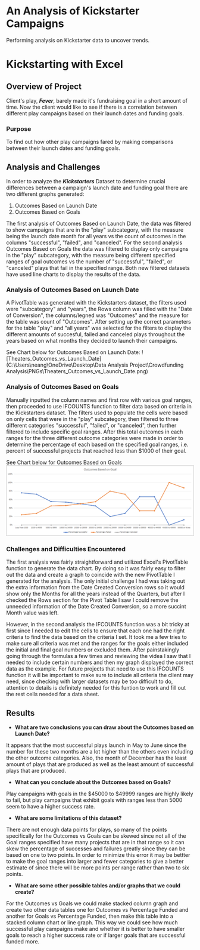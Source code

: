 # An Analysis of Kickstarter Campaigns

Performing analysis on Kickstarter data to uncover trends.

# Kickstarting with Excel

## Overview of Project

Client's play, ***Fever***, barely made it's fundraising goal in a short amount of time. Now the client would like to see if there is a correlation between different play campaigns based on their launch dates and funding goals.

### Purpose

To find out how other play campaigns fared by making comparisons between their launch dates and funding goals.  

## Analysis and Challenges

In order to analyze the ***Kickstarters*** Dataset to determine crucial differences between a campaign's launch date and funding goal there are two different graphs generated:

1. Outcomes Based on Launch Date
2. Outcomes Based on Goals

The first analysis of Outcomes Based on Launch Date, the data was filtered to show campaigns that are in the "play" subcategory, with the measure being the launch date month for all years vs the count of outcomes in the columns "successful", "failed", and "canceled".  For the second analysis Outcomes Based on Goals the data was filtered to display only campaigns in the "play" subcategory, with the measure being different specified ranges of goal outcomes vs the number of "successful", "failed", or "canceled" plays that fail in the specified range. Both new filtered datasets have used line charts to display the results of the data. 

### Analysis of Outcomes Based on Launch Date

A PivotTable was generated with the Kickstarters dataset, the filters used were "subcategory" and "years", the Rows column was filled with the "Date of Conversion", the columns/legned was "Outcomes" and the measure for the table was count of "Outcomes". After setting up the correct parameters for the table "play" and "all years" was selected for the filters to display the different amounts of succesful, failed and canceled plays throughout the years based on what months they decided to launch their campaigns.

See Chart below for Outcomes Based on Launch Date:
<picture>
![Theaters_Outcomes_vs_Launch_Date](C:\Users\neang\OneDrive\Desktop\Data Analysis Project\Crowdfunding Analysis\PNGs\Theaters_Outcomes_vs_Launch_Date.png)
</picture>

### Analysis of Outcomes Based on Goals

Manually inputted the column names and first row with various goal ranges, then proceeded to use IFCOUNTS function to filter data based on criteria in the Kickstarters dataset. The filters used to populate the cells were based on only cells that were in the "play" subcategory, then filtered to three different categories "successful", "failed", or "canceled", then further filtered to include specific goal ranges. After this total outcomes in each ranges for the three different outcome categories were made in order to determine the percentage of each based on the specified goal ranges, i.e. percent of successful projects that reached less than $1000 of their goal. 

See Chart below for Outcomes Based on Goals
<picture>
![Outcomes_vs_Goals](https://github.com/vanessaneang/kickstarter-analysis/blob/main/PNGs/Outcomes_vs_Goals.png)
</picture>

### Challenges and Difficulties Encountered
The first analysis was fairly straightforward and utilized Excel's PivotTable function to generate the data chart. By doing so it was fairly easy to filter out the data and create a graph to coincide with the new PivotTable I generated for the analysis. The only initial challenge I had was taking out the extra information from the Date Created Conversion rows so it would show only the Months for all the years instead of the Quarters, but after I checked the Rows section for the Pivot Table I saw I could remove the unneeded information of the Date Created Conversion, so a more succint Month value was left.

However, in the second analysis the IFCOUNTS function was a bit tricky at first since I needed to edit the cells to ensure that each one had the right criteria to find the data based on the criteria I set. It took me a few tries to make sure all criteria was met and the ranges for the goals either included the initial and final goal numbers or excluded them. After painstakingly going through the formulas a few times and reviewing the videa I saw that I needed to include certain numbers and then my graph displayed the correct data as the example. For future projects that need to use this IFCOUNTS function it will be important to make sure to include all criteria the client may need, since checking with larger datasets may be too difficult to do, attention to details is definitely needed for this funtion to work and fill out the rest cells needed for a data sheet.

## Results

- **What are two conclusions you can draw about the Outcomes based on Launch Date?**

It appears that the most successful plays launch in May to June since the number for these two months are a lot higher than the others even including the other outcome categories. Also, the month of December has the least amount of plays that are produced as well as the least amount of successful plays that are produced. 

- **What can you conclude about the Outcomes based on Goals?**

Play campaigns with goals in the $45000 to $49999 ranges are highly likely to fail, but play campaigns that exhibit goals with ranges less than 5000 seem to have a higher success rate. 

- **What are some limitations of this dataset?**

There are not enough data points for plays, so many of the points specifically for the Outcomes vs Goals can be skewed since not all of the Goal ranges specified have many projects that are in that range so it can skew the percentage of successes and failures greatly since they can be based on one to two points. In order to minimize this error it may be bettter to make the goal ranges into larger and fewer categories to give a better estimate of since there will be more points per range rather than two to six points. 

- **What are some other possible tables and/or graphs that we could create?**

For the Outcomes vs Goals we could make stacked column graph and create two other data tables one for Outcomes vs Percentage Funded and another for Goals vs Percentage Funded, then make this table into a stacked column chart or line graph. This way we could see how much successful play campaigns make and whether it is better to have smaller goals to reach a higher success rate or if larger goals that are successful funded more.  
